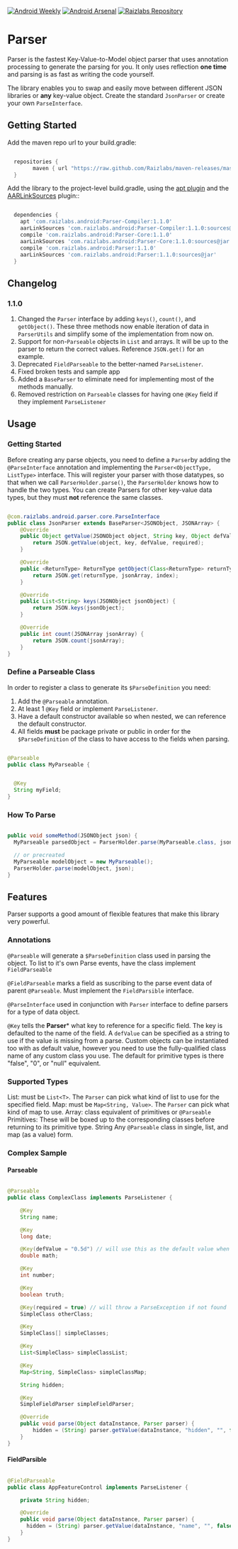 [![Android Weekly](http://img.shields.io/badge/Android%20Weekly-%23133-2CB3E5.svg?style=flat)](http://androidweekly.net/issues/issue-133)
[![Android Arsenal](https://img.shields.io/badge/Android%20Arsenal-Parser-brightgreen.svg?style=flat)](https://android-arsenal.com/details/1/1255) [![Raizlabs Repository](http://img.shields.io/badge/Raizlabs%20Repository-1.1.0-blue.svg?style=flat)](https://github.com/Raizlabs/maven-releases)

# Parser

Parser is the fastest Key-Value-to-Model object parser that uses annotation processing to generate the parsing for you. It only uses reflection __one time__ and parsing is as fast as writing the code yourself. 

The library enables you to swap and easily move between different JSON libraries or __any__ key-value object. Create the standard ```JsonParser``` or create your own ```ParseInterface```. 

## Getting Started

Add the maven repo url to your build.gradle:

```groovy

  repositories {
        maven { url "https://raw.github.com/Raizlabs/maven-releases/master/releases" }
  }

```

Add the library to the project-level build.gradle, using the [apt plugin](https://bitbucket.org/hvisser/android-apt) and the 
[AARLinkSources](https://github.com/xujiaao/AARLinkSources) plugin::

```groovy

  dependencies {
    apt 'com.raizlabs.android:Parser-Compiler:1.1.0'
    aarLinkSources 'com.raizlabs.android:Parser-Compiler:1.1.0:sources@jar'
    compile 'com.raizlabs.android:Parser-Core:1.1.0'
    aarLinkSources 'com.raizlabs.android:Parser-Core:1.1.0:sources@jar'
    compile 'com.raizlabs.android:Parser:1.1.0'
    aarLinkSources 'com.raizlabs.android:Parser:1.1.0:sources@jar'
  }

```

## Changelog

### 1.1.0
  1. Changed the ```Parser``` interface by adding ```keys()```, ```count()```, and ```getObject()```. These three methods now enable iteration of data in ```ParserUtils``` and simplify some of the implementation from now on.
  2. Support for non-```Parseable``` objects in ```List``` and arrays. It will be up to the parser to return the correct values. Reference ```JSON.get()``` for an example. 
  3. Deprecated ```FieldParseable``` to the better-named ```ParseListener```. 
  4. Fixed broken tests and sample app
  5. Added a ```BaseParser``` to eliminate need for implementing most of the methods manually.
  6. Removed restriction on ```Parseable``` classes for having one ```@Key``` field if they implement ```ParseListener```

## Usage

### Getting Started

Before creating any parse objects, you need to define a ```Parser```by adding the ```@ParseInterface``` annotation and implementing the ```Parser<ObjectType, ListType>``` interface. This will register your parser with those datatypes, so that when we call ```ParserHolder.parse()```, the ```ParserHolder``` knows how to handle the two types. You can create Parsers for other key-value data types, but they must **not** reference the same classes.

```java

@com.raizlabs.android.parser.core.ParseInterface
public class JsonParser extends BaseParser<JSONObject, JSONArray> {
    @Override
    public Object getValue(JSONObject object, String key, Object defValue, boolean required) {
        return JSON.getValue(object, key, defValue, required);
    }

    @Override
    public <ReturnType> ReturnType getObject(Class<ReturnType> returnType, JSONArray jsonArray, int index) {
        return JSON.get(returnType, jsonArray, index);
    }

    @Override
    public List<String> keys(JSONObject jsonObject) {
        return JSON.keys(jsonObject);
    }

    @Override
    public int count(JSONArray jsonArray) {
        return JSON.count(jsonArray);
    }
}

```

### Define a Parseable Class

In order to register a class to generate its ```$ParseDefinition``` you need:
  1. Add the ```@Parseable``` annotation.
  2. At least 1 ```@Key``` field or implement ```ParseListener```.
  3. Have a default constructor available so when nested, we can reference the default constructor. 
  4. All fields **must** be package private or public in order for the ```$ParseDefinition``` of the class to have access to the fields when parsing.


```java

@Parseable
public class MyParseable {


  @Key
  String myField;
}


```

### How To Parse

```java

public void someMethod(JSONObject json) {
  MyParseable parsedObject = ParserHolder.parse(MyParseable.class, json);

  // or precreated
  MyParseable modelObject = new MyParseable();
  ParserHolder.parse(modelObject, json);
}

```

## Features

Parser supports a good amount of flexible features that make this library very powerful.

### Annotations

```@Parseable``` will generate a ```$ParseDefinition``` class used in parsing the object. To list to it's own Parse events,
have the class implement ```FieldParseable```

```@FieldParseable``` marks a field as suscribing to the parse event data of parent ```@Parseable```. Must implement the ```FieldParsible``` interface. 

```@ParseInterface``` used in conjunction with ```Parser``` interface to define parsers for a type of data object.

```@Key``` tells the **Parser*** what key to reference for a specific field. The key is defaulted to the name of the field. A ```defValue``` can be specified as a string to use if the value is missing from a parse. Custom objects can be instantiated too with as default value, however you need to use the fully-qualified class name of any custom class you use. The default for primitive types is there "false", "0", or "null" equivalent.

### Supported Types

List:  must be ```List<T>```. The ```Parser``` can pick what kind of list to use for the specified field.
Map: must be ```Map<String, Value>```. The ```Parser``` can pick what kind of map to use.
Array: class equivalent of primitives or ```@Parseable```
Primitives: These will be boxed up to the corresponding classes before returning to its primitive type.
String
Any ```@Parseable``` class in single, list, and map (as a value) form. 


### Complex Sample

#### Parseable

```java

@Parseable
public class ComplexClass implements ParseListener {

    @Key
    String name;

    @Key
    long date;

    @Key(defValue = "0.5d") // will use this as the default value when the $ParseDefinition is created
    double math;

    @Key
    int number;

    @Key
    boolean truth;

    @Key(required = true) // will throw a ParseException if not found
    SimpleClass otherClass;

    @Key
    SimpleClass[] simpleClasses;

    @Key
    List<SimpleClass> simpleClassList;

    @Key
    Map<String, SimpleClass> simpleClassMap;

    String hidden;

    @Key
    SimpleFieldParser simpleFieldParser;

    @Override
    public void parse(Object dataInstance, Parser parser) {
        hidden = (String) parser.getValue(dataInstance, "hidden", "", false);
    }
}

```

#### FieldParsible

```java

@FieldParseable
public class AppFeatureControl implements ParseListener {

    private String hidden;

    @Override
    public void parse(Object dataInstance, Parser parser) {
      hidden = (String) parser.getValue(dataInstance, "name", "", false);      
    }
}

```

